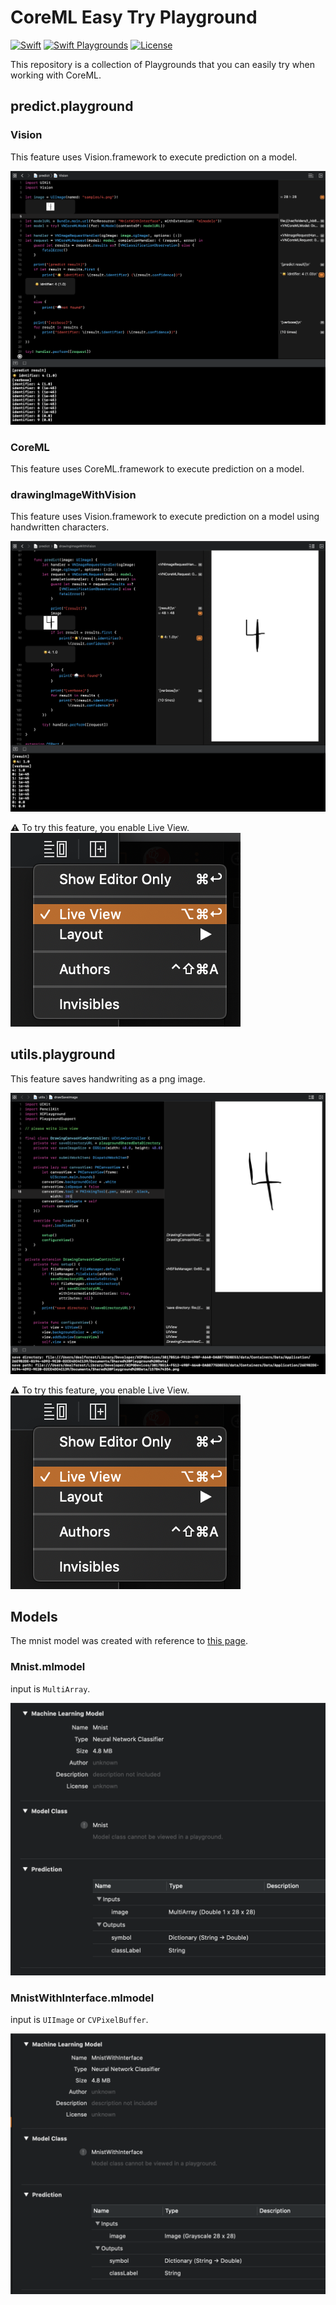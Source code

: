 # CoreML Easy Try Playground
[![Swift](https://img.shields.io/badge/Swift-5.1-orange.svg)](https://developer.apple.com/swift/)
[![Swift Playgrounds](https://img.shields.io/badge/Swift%20Playgrounds-3.1-orange.svg)](https://itunes.apple.com/jp/app/swift-playgrounds/id908519492)
[![License](https://img.shields.io/github/license/kkk669/coreml-playground.svg)](LICENSE)

This repository is a collection of Playgrounds that you can easily try when working with CoreML.


## predict.playground

### Vision
This feature uses Vision.framework to execute prediction on a model.

![predict vision](https://github.com/dealforest/CoreMLEasyTryPlayground/raw/master/images/predict_vision.png)

### CoreML
This feature uses CoreML.framework to execute prediction on a model.

### drawingImageWithVision

This feature uses Vision.framework to execute prediction on a model using handwritten characters.

![predict drawing image with vision](https://github.com/dealforest/CoreMLEasyTryPlayground/raw/master/images/predict_drawing_image_with_vision.png)

⚠️ To try this feature, you enable Live View.  
![enable live view](https://github.com/dealforest/CoreMLEasyTryPlayground/raw/master/images/enable_live_view.png)

## utils.playground
This feature saves handwriting as a png image.

![utils draw save image](https://github.com/dealforest/CoreMLEasyTryPlayground/raw/master/images/utils_draw_save_image.png)

⚠️ To try this feature, you enable Live View.  
![enable live view](https://github.com/dealforest/CoreMLEasyTryPlayground/raw/master/images/enable_live_view.png)

## Models
The mnist model was created with reference to [this page](https://github.com/keras-team/keras/blob/master/examples/mnist_cnn.py).

### Mnist.mlmodel
input is `MultiArray`.

![enable live view](https://github.com/dealforest/CoreMLEasyTryPlayground/raw/master/images/mnist_description.png)

### MnistWithInterface.mlmodel
input is `UIImage` or `CVPixelBuffer`.

![enable live view](https://github.com/dealforest/CoreMLEasyTryPlayground/raw/master/images/mnist_with_interface_description.png)